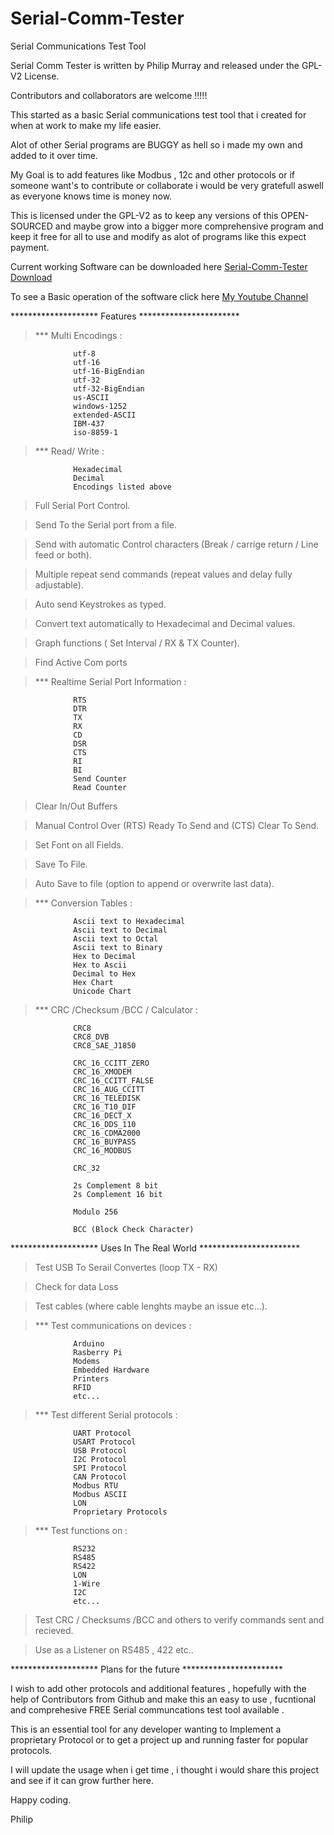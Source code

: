 # Serial-Comm-Tester
Serial Communications Test Tool 

Serial Comm Tester is written by Philip Murray and released under the GPL-V2 License.

Contributors and collaborators are welcome !!!!!

This started as a basic Serial communications test tool that i created for when at work to make my life easier.

Alot of other Serial programs are BUGGY as hell so i made my own and added to it over time.

My Goal is to add features like Modbus , 12c and other protocols or if someone want's to contribute or collaborate i would be very gratefull aswell as everyone knows time is money now.

This is licensed under the GPL-V2 as to keep any versions of this OPEN-SOURCED and maybe grow into a bigger more comprehensive program and keep it free for all to use and modify as alot of programs like this expect payment.

Current working Software can be downloaded here  [Serial-Comm-Tester Download](https://goo.gl/1C23rv)

To see a Basic operation of the software click here [My Youtube Channel](https://www.youtube.com/watch?v=0xCK9FXaT0o)


******************** Features ***********************

>*** Multi Encodings :
                  
                  utf-8
                  utf-16
                  utf-16-BigEndian
                  utf-32
                  utf-32-BigEndian
                  us-ASCII
                  windows-1252
                  extended-ASCII
                  IBM-437
                  iso-8859-1

>*** Read/ Write :
                
                  Hexadecimal
                  Decimal
                  Encodings listed above

> Full Serial Port Control.

> Send To the Serial port from a file.

> Send with automatic Control characters (Break / carrige return / Line feed or both).

> Multiple repeat send commands (repeat values and delay fully adjustable).

> Auto send Keystrokes as typed.

> Convert text automatically to Hexadecimal and Decimal values.

> Graph functions ( Set Interval / RX & TX Counter).

> Find Active Com ports

>*** Realtime Serial Port Information :
                                    
                  RTS
                  DTR
                  TX
                  RX
                  CD
                  DSR
                  CTS
                  RI
                  BI
                  Send Counter
                  Read Counter

> Clear In/Out Buffers

> Manual Control Over (RTS) Ready To Send and (CTS) Clear To Send.

> Set Font on all Fields.

> Save To File.

> Auto Save to file (option to append or overwrite last data).


>*** Conversion Tables :
                      
                  Ascii text to Hexadecimal
                  Ascii text to Decimal
                  Ascii text to Octal
                  Ascii text to Binary
                  Hex to Decimal
                  Hex to Ascii
                  Decimal to Hex
                  Hex Chart
                  Unicode Chart


>*** CRC /Checksum /BCC / Calculator :
                                    
                  CRC8
                  CRC8_DVB
                  CRC8_SAE_J1850
                                    
                  CRC_16_CCITT_ZERO
                  CRC_16_XMODEM
                  CRC_16_CCITT_FALSE
                  CRC_16_AUG_CCITT
                  CRC_16_TELEDISK
                  CRC_16_T10_DIF
                  CRC_16_DECT_X
                  CRC_16_DDS_110
                  CRC_16_CDMA2000
                  CRC_16_BUYPASS
                  CRC_16_MODBUS

                  CRC_32
                  
                  2s Complement 8 bit
                  2s Complement 16 bit

                  Modulo 256

                  BCC (Block Check Character)
                                    

******************** Uses In The Real World ***********************

> Test USB To Serail Convertes (loop TX - RX)

> Check for data Loss

> Test cables (where cable lenghts maybe an issue etc...).

>*** Test communications on devices :
                                  
                  Arduino
                  Rasberry Pi
                  Modems
                  Embedded Hardware
                  Printers
                  RFID
                  etc...
                                  
>*** Test different Serial protocols :
                                    
                  UART Protocol
                  USART Protocol
                  USB Protocol
                  I2C Protocol
                  SPI Protocol
                  CAN Protocol
                  Modbus RTU
                  Modbus ASCII
                  LON
                  Proprietary Protocols

>*** Test functions on :
                      
                  RS232
                  RS485
                  RS422
                  LON
                  1-Wire
                  I2C
                  etc...
                      
> Test CRC / Checksums /BCC and others to verify commands sent and recieved.

> Use as a Listener on RS485 , 422 etc..

******************** Plans for the future ***********************

I wish to add other protocols and additional features , hopefully with the help of Contributors from Github and make this an easy to use , fucntional and comprehesive FREE Serial communcations test tool available .

This is an essential tool for any developer wanting to Implement a proprietary Protocol or to get a project up and running faster for popular protocols.

I will update the usage when i get time , i thought i would share this project and see if it can grow further here.

Happy coding.

Philip
